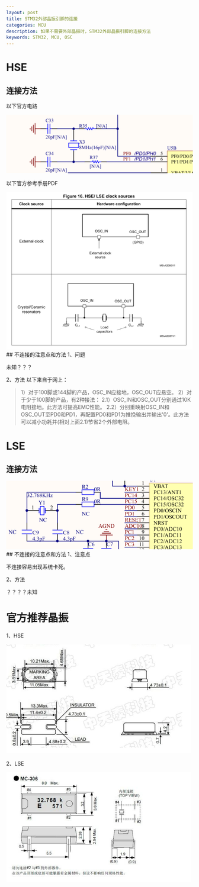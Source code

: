 ```yaml
---
layout: post
title: STM32外部晶振引脚的连接
categories: MCU
description: 如果不需要外部晶振时，STM32外部晶振引脚的连接方法
keywords: STM32, MCU, OSC
---
```


# HSE
## 连接方法
以下官方电路

 <img src="/images/posts/2018-3-15-STM32-OSC-Pins-Connect/HSE_OSC.png" width="600" alt="STM32L1的HSE晶振连接方法" />

以下官方参考手册PDF

 <img src="/images/posts/2018-3-15-STM32-OSC-Pins-Connect/HSE_LSE_ST.png" width="600" alt="STM32L1的HSE晶振连接方法" />
## 不连接的注意点和方法
1、问题

未知？？？

2、方法
以下来自于网上：

>1）对于100脚或144脚的产品，OSC\_IN应接地，OSC\_OUT应悬空。
>2）对于少于100脚的产品，有2种接法：
>2.1）OSC\_IN和OSC\_OUT分别通过10K电阻接地。此方法可提高EMC性能。
>2.2）分别重映射OSC\_IN和OSC\_OUT至PD0和PD1，再配置PD0和PD1为推挽输出并输出'0'。此方法可以减小功耗并(相对上面2.1)节省2个外部电阻。

# LSE
## 连接方法
<img src="/images/posts/2018-3-15-STM32-OSC-Pins-Connect/LSE_OSC.png" width="600" alt="STM32L1的LSE晶振连接方法" />
## 不连接的注意点和方法
1、注意点

不连接容易出现系统卡死。

2、方法

？？？？未知

# 官方推荐晶振

1、HSE

<img src="/images/posts/2018-3-15-STM32-OSC-Pins-Connect/HSE_OSC_Recomanded.jpg" width="500" alt="STM32L1的HSE晶振推荐" />

2、LSE

<img src="/images/posts/2018-3-15-STM32-OSC-Pins-Connect/LSE_OSC_Recomanded.jpg" width="500" alt="STM32L1的LSE晶振推荐" />